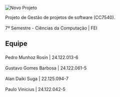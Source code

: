 ![Novo Projeto](https://github.com/user-attachments/assets/1f33f195-9b6d-4773-ae52-d17730991cd3)

<p align="left">Projeto de Gestão de projetos de software (CC7540).<br><br>7º Semestre - Ciências da Computação | FEI</p>

###

<h2 align="left">Equipe</h2>

###

<p align="left">Pedro Munhoz Rosin | 24.122.013-6<br><br>Gustavo Gomes Barbosa | 24.122.061-5<br><br>Alan Daiki Suga | 22.125.094-7<br><br>Paulo Vinicius |
24.122.042-5</p>

###
